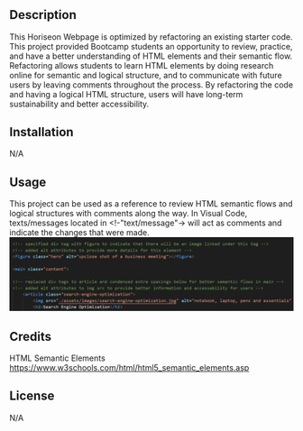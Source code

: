 # <Horiseon-Optimized-Search-Engine>

## Description
This Horiseon Webpage is optimized by refactoring an existing starter code. This project provided Bootcamp students an opportunity to review, practice, and have a better understanding of HTML elements and their semantic flow. Refactoring allows students to learn HTML elements by doing research online for semantic and logical structure, and to communicate with future users by leaving comments throughout the process. By refactoring the code and having a logical HTML structure, users will have long-term sustainability and better accessibility. 

## Installation
N/A

## Usage
This project can be used as a reference to review HTML semantic flows and logical structures with comments along the way. 
In Visual Code, texts/messages located in <!-"text/message"-> will act as comments and indicate the changes that were made. 
![alt=Descriptive-Comment-Example-Screenshot](assets/images/Descriptive-Comment-Examples.png)


## Credits
HTML Semantic Elements
https://www.w3schools.com/html/html5_semantic_elements.asp

## License
N/A



